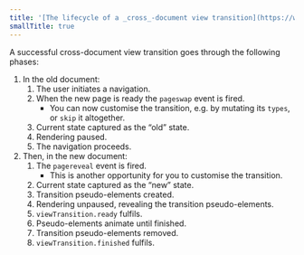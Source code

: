 ```yaml
---
title: '[The lifecycle of a _cross_-document view transition](https://www.w3.org/TR/css-view-transitions-2/#lifecycle)'
smallTitle: true
---
```


<div style="text-align: left">

A successful cross-document view transition goes through the following phases:

1. In the old document:
   1. The user initiates a navigation.
   1. When the new page is ready the `pageswap` event is fired.
      - You can now customise the transition, e.g. by mutating its `types`, or `skip` it altogether.
   1. Current state captured as the “old” state.
   1. Rendering paused.
   1. The navigation proceeds.
1. Then, in the new document:
   1. The `pagereveal` event is fired.
      - This is another opportunity for you to customise the transition.
   1. Current state captured as the “new” state.
   1. Transition pseudo-elements created.
   1. Rendering unpaused, revealing the transition pseudo-elements.
   1. <code>viewTransition<wbr>.ready</code> fulfils.
   1. Pseudo-elements animate until finished.
   1. Transition pseudo-elements removed.
   1. <code>viewTransition<wbr>.finished</code> fulfils.

</div>

<style>
	@layer base {
      li {
         max-inline-size: 100%;
      }
   }
</style>

